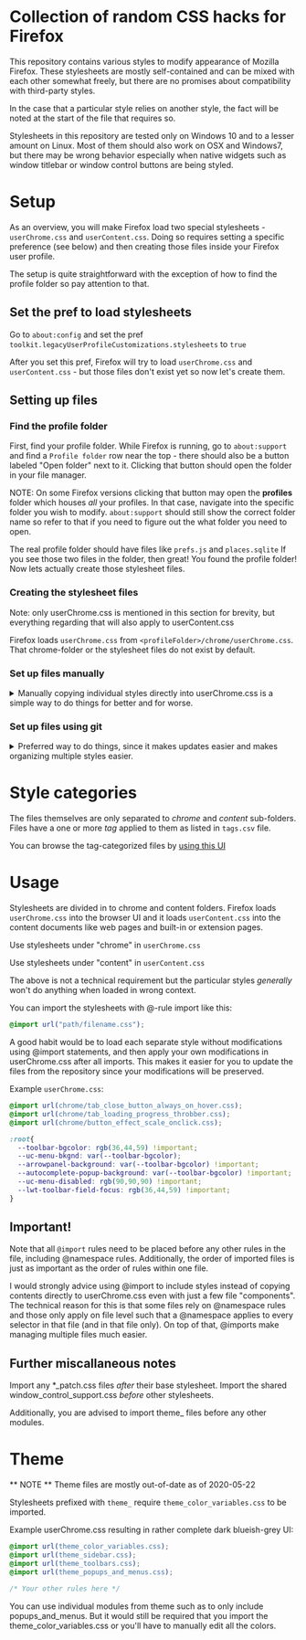# Collection of random CSS hacks for Firefox

This repository contains various styles to modify appearance of Mozilla Firefox. These stylesheets are mostly self-contained and can be mixed with each other somewhat freely, but there are no promises about compatibility with third-party styles.

In the case that a particular style relies on another style, the fact will be noted at the start of the file that requires so.

Stylesheets in this repository are tested only on Windows 10 and to a lesser amount on Linux. Most of them should also work on OSX and Windows7, but there may be wrong behavior especially when native widgets such as window titlebar or window control buttons are being styled.

# Setup

As an overview, you will make Firefox load two special stylesheets - `userChrome.css` and `userContent.css`. Doing so requires setting a specific preference (see below) and then creating those files inside your Firefox user profile.

The setup is quite straightforward with the exception of how to find the profile folder so pay attention to that.

## Set the pref to load stylesheets

Go to `about:config` and set the pref `toolkit.legacyUserProfileCustomizations.stylesheets` to `true`

After you set this pref, Firefox will try to load `userChrome.css` and `userContent.css` - but those files don't exist yet so now let's create them.

## Setting up files 

### Find the profile folder

First, find your profile folder. While Firefox is running, go to `about:support` and find a `Profile folder` row near the top - there should also be a button labeled "Open folder" next to it. Clicking that button should open the folder in your file manager.

NOTE: On some Firefox versions clicking that button may open the **profiles** folder which houses *all* your profiles. In that case, navigate into the specific folder you wish to modify. `about:support` should still show the correct folder name so refer to that if you need to figure out the what folder you need to open.

The real profile folder should have files like `prefs.js` and `places.sqlite` If you see those two files in the folder, then great! You found the profile folder! Now lets actually create those stylesheet files.

### Creating the stylesheet files

Note: only userChrome.css is mentioned in this section for brevity, but everything regarding that will also apply to userContent.css

Firefox loads `userChrome.css` from `<profileFolder>/chrome/userChrome.css`. That chrome-folder or the stylesheet files do not exist by default.

### Set up files manually

<details>
<summary>Manually copying individual styles directly into userChrome.css is a simple way to do things for better and for worse.</summary>

0. Create a new folder into the profile folder and name it `chrome`
0. Create `userChrome.css` inside that newly created chrome-folder
0. Copy-paste contents of individual .css files from this repository into your userChrome.css file (and save it of course!)
0. If Firefox is running, restart Firefox so that the changes take effect

**Pay attention to the filename** of `userChrome.css` - the file extension must be `.css` and if your file manager is hiding file extensions then you might accidentally create a file named `userChrome.css.txt` and Firefox will not load that.

In the end you should have a folder structure like this:
```
<profile_folder>
|_ chrome
|   |_ userChrome.css
|   |_ userContent.css
|_ extensions
|_ prefs.js
...
all other profile folders and files
...
```

</details>

### Set up files using git

<details>
<summary>Preferred way to do things, since it makes updates easier and makes organizing multiple styles easier.</summary>

Assumes that you have a git client installed, and that you do not already have a chrome folder in your profile. 

0. Open a command prompt / console / terminal and `cd` into the profile folder
0. Clone this repository into the profile folder
    * `git clone https://github.com/MrOtherGuy/firefox-csshacks.git` on command-line
    * This should create a new folder "firefox-csshacks" into your profile folder
0. Rename the newly created "firefox-csshacks" folder to `chrome` so Firefox knows to look into that folder
    * `mv firefox-csshacks chrome` (Linux, Windows PowerShell)
    * `rename firefox-csshacks chrome` (Windows cmd.exe)
    * Or just rename using your file manager
0. (Optional) Make a copy of `userChrome_example.css` and rename the copy to `userChrome.css`
0. `@import` individual style files into your userChrome.css
    * Notice tha any `@import`s must be placed before anything else in whatever file you are using them
    * Check userChrome_example.css for how it uses `@import`
0. If Firefox is running, restart Firefox so that the changes take effect

Afterwards, you can just use `git pull` in the "chrome" folder and it will replace your copies with up-to-date versions. `git pull` won't replace your userChrome.css file so you can safely put your own custom rules into userChrome.css directly and those won't be overwritten when you update.

</details>

# Style categories

The files themselves are only separated to *chrome* and *content* sub-folders. Files have a one or more *tag* applied to them as listed in `tags.csv` file.

You can browse the tag-categorized files by [using this UI](https://mrotherguy.github.io/firefox-csshacks/)

# Usage

Stylesheets are divided in to chrome and content folders. Firefox loads `userChrome.css` into the browser UI and it loads `userContent.css` into the content documents like web pages and built-in or extension pages.

Use stylesheets under "chrome" in `userChrome.css`

Use stylesheets under "content" in `userContent.css`

The above is not a technical requirement but the particular styles *generally* won't do anything when loaded in wrong context. 

You can import the stylesheets with @-rule import like this:

```css
@import url("path/filename.css");
```

A good habit would be to load each separate style without modifications using @import statements, and then apply your own modifications in userChrome.css after all imports. This makes it easier for you to update the files from the repository since your modifications will be preserved.

Example `userChrome.css`:

```css
@import url(chrome/tab_close_button_always_on_hover.css);
@import url(chrome/tab_loading_progress_throbber.css);
@import url(chrome/button_effect_scale_onclick.css);

:root{
  --toolbar-bgcolor: rgb(36,44,59) !important;
  --uc-menu-bkgnd: var(--toolbar-bgcolor);
  --arrowpanel-background: var(--toolbar-bgcolor) !important;
  --autocomplete-popup-background: var(--toolbar-bgcolor) !important;
  --uc-menu-disabled: rgb(90,90,90) !important;
  --lwt-toolbar-field-focus: rgb(36,44,59) !important;
}

``` 

## Important!

Note that all `@import` rules need to be placed before any other rules in the file, including @namespace rules. Additionally, the order of imported files is just as important as the order of rules within one file.

I would strongly advice using @import to include styles instead of copying contents directly to userChrome.css even with just a few file "components". The technical reason for this is that some files rely on @namespace rules and those only apply on file level such that a @namespace applies to every selector in that file (and in that file only). On top of that, @imports make managing multiple files much easier.

## Further miscallaneous notes

Import any *_patch.css files *after* their base stylesheet.
Import the shared window_control_support.css *before* other stylesheets.

Additionally, you are advised to import theme_ files before any other modules.

# Theme

** NOTE ** Theme files are mostly out-of-date as of 2020-05-22

Stylesheets prefixed with `theme_` require `theme_color_variables.css` to be imported.

Example userChrome.css resulting in rather complete dark blueish-grey UI:

```css
@import url(theme_color_variables.css);
@import url(theme_sidebar.css);
@import url(theme_toolbars.css);
@import url(theme_popups_and_menus.css);

/* Your other rules here */
```

You can use individual modules from theme such as to only include popups_and_menus. But it would still be required that you import the theme_color_variables.css or you'll have to manually edit all the colors.
